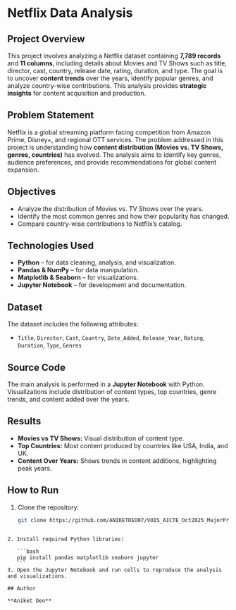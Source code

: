 # Netflix Data Analysis

## Project Overview
This project involves analyzing a Netflix dataset containing **7,789 records** and **11 columns**, including details about Movies and TV Shows such as title, director, cast, country, release date, rating, duration, and type. The goal is to uncover **content trends** over the years, identify popular genres, and analyze country-wise contributions. This analysis provides **strategic insights** for content acquisition and production.

## Problem Statement
Netflix is a global streaming platform facing competition from Amazon Prime, Disney+, and regional OTT services. The problem addressed in this project is understanding how **content distribution (Movies vs. TV Shows, genres, countries)** has evolved. The analysis aims to identify key genres, audience preferences, and provide recommendations for global content expansion.

## Objectives
- Analyze the distribution of Movies vs. TV Shows over the years.
- Identify the most common genres and how their popularity has changed.
- Compare country-wise contributions to Netflix’s catalog.

## Technologies Used
- **Python** – for data cleaning, analysis, and visualization.
- **Pandas & NumPy** – for data manipulation.
- **Matplotlib & Seaborn** – for visualizations.
- **Jupyter Notebook** – for development and documentation.

## Dataset
The dataset includes the following attributes:
- `Title`, `Director`, `Cast`, `Country`, `Date_Added`, `Release_Year`, `Rating`, `Duration`, `Type`, `Genres`

## Source Code
The main analysis is performed in a **Jupyter Notebook** with Python. Visualizations include distribution of content types, top countries, genre trends, and content added over the years.

## Results
- **Movies vs TV Shows:** Visual distribution of content type.
- **Top Countries:** Most content produced by countries like USA, India, and UK.
- **Content Over Years:** Shows trends in content additions, highlighting peak years.

## How to Run
1. Clone the repository:  
   ```bash
   git clone https://github.com/ANIKETDEO07/VOIS_AICTE_Oct2025_MajorProject_AniketDeo.git
````

2. Install required Python libraries:

   ```bash
   pip install pandas matplotlib seaborn jupyter
   ```
3. Open the Jupyter Notebook and run cells to reproduce the analysis and visualizations.

## Author

**Aniket Deo**
